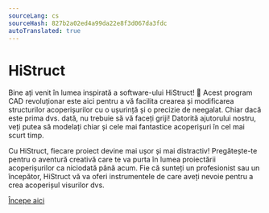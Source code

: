 ```yaml
---
sourceLang: cs
sourceHash: 827b2a02ed4a99da22e8f3d067da3fdc
autoTranslated: true
---
```


# HiStruct

Bine ați venit în lumea inspirată a software-ului HiStruct! 🚀 Acest program CAD revoluționar este aici pentru a vă facilita crearea și modificarea structurilor acoperișurilor cu o ușurință și o precizie de neegalat. Chiar dacă este prima dvs. dată, nu trebuie să vă faceți griji! Datorită ajutorului nostru, veți putea să modelați chiar și cele mai fantastice acoperișuri în cel mai scurt timp.

Cu HiStruct, fiecare proiect devine mai ușor și mai distractiv! Pregătește-te pentru o aventură creativă care te va purta în lumea proiectării acoperișurilor ca niciodată până acum. Fie că sunteți un profesionist sau un începător, HiStruct vă va oferi instrumentele de care aveți nevoie pentru a crea acoperișul visurilor dvs.

<a href="https://docs.histruct.com/ro/cad/getting-started-roofs/" class="btn">
  Începe aici
</a>